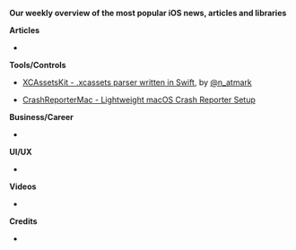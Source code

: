**Our weekly overview of the most popular iOS news, articles and libraries**


**Articles**

* 

**Tools/Controls**

* [XCAssetsKit - .xcassets parser written in Swift](https://github.com/natmark/XCAssetsKit), by [@n_atmark](https://twitter.com/n_atmark)

* [CrashReporterMac - Lightweight macOS Crash Reporter Setup](https://github.com/CleanCocoa/CrashReporter)

**Business/Career**

* 

**UI/UX**

* 

**Videos**

* 

**Credits**

* 
